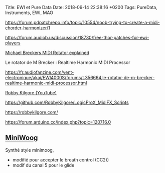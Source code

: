 Title:  EWI et Pure Data
Date:   2018-09-14 22:38:16 +0200
Tags: PureData, Instruments, EWI, MAO


<https://forum.pdpatchrepo.info/topic/10554/noob-trying-to-create-a-midi-chorder-harmonizer/1>

<https://forum.audiob.us/discussion/18730/free-thor-patches-for-ewi-players>

[Michael Breckers MIDI Rotator explained](https://www.youtube.com/watch?v=XcU5dfBIKh4)

Le rotator de M Brecker : Realtime Harmonic MIDI Processor

https://fr.audiofanzine.com/vent-electronique/akai/EWI4000S/forums/t.356664,le-rotator-de-m-brecker-realtime-harmonic-midi-processor.html

[Robby Kilgore (YouTube)](https://www.youtube.com/channel/UCcqhlDTPzh-Kq-K-4JPAD6w)

<https://github.com/RobbyKilgore/LogicProX_MidiFX_Scripts>

<https://robbykilgore.com/>

<https://forum.arduino.cc/index.php?topic=120716.0>


## [MiniWoog](https://patchstorage.com/miniwoog/)

Synthé style minimoog, 

* modifié pour accepter le breath control (CC2))
* modif du canal 5 pour le glide

